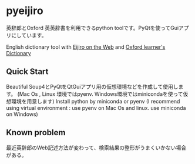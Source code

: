 # pyeijiro
英辞郎とOxford 英英辞書を利用できるpython toolです。PyQtを使ってGuiアプリにしています。

English dictionary tool with [Eijiro on the Web](https://eow.alc.co.jp) and [Oxford learner's Dictionary](https://www.oxfordlearnersdictionaries.com)

## Quick Start
Beautiful Soup4とPyQtをQtGuiアプリ用の仮想環境などを作成して使用します。
(Mac Os , Linux 環境ではpyenv. Windows環境ではminicondaを使って仮想環境を用意します)
Install python by miniconda or pyenv (I recommend using virtual environment : use pyenv on Mac Os and linux. use miniconda on Windows)

 ## Known problem
 
 最近英辞郎のWeb記述方法が変わって、検索結果の整形がうまくいかない場合がある。
